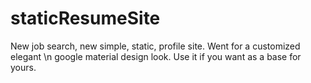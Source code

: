 # staticResumeSite

New job search, new simple, static, profile site. Went for a customized elegant \n
google material design look. Use it if you want as a base for yours. 